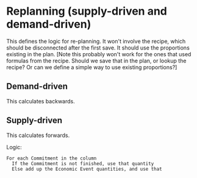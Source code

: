 # Replanning (supply-driven and demand-driven)

This defines the logic for re-planning.  It won't involve the recipe, which should be disconnected after the first save.  It should use the proportions existing in the plan.  [Note this probably won't work for the ones that used formulas from the recipe.  Should we save that in the plan, or lookup the recipe?  Or can we define a simple way to use existing proportions?]

## Demand-driven

This calculates backwards.

## Supply-driven

This calculates forwards.

Logic: 
```
For each Commitment in the column
  If the Commitment is not finished, use that quantity
  Else add up the Economic Event quantities, and use that
  
```

